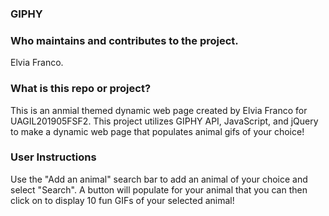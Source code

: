 ### GIPHY

### Who maintains and contributes to the project.
Elvia Franco. 

### What is this repo or project? 
This is an anmial themed dynamic web page created by Elvia Franco for UAGIL201905FSF2. This project utilizes GIPHY API, JavaScript, and jQuery to make a dynamic web page that populates animal gifs of your choice!

### User Instructions
Use the "Add an animal" search bar to add an animal of your choice and select "Search". A button will populate for your  animal that you can then click on to display 10 fun GIFs of your selected animal! 

